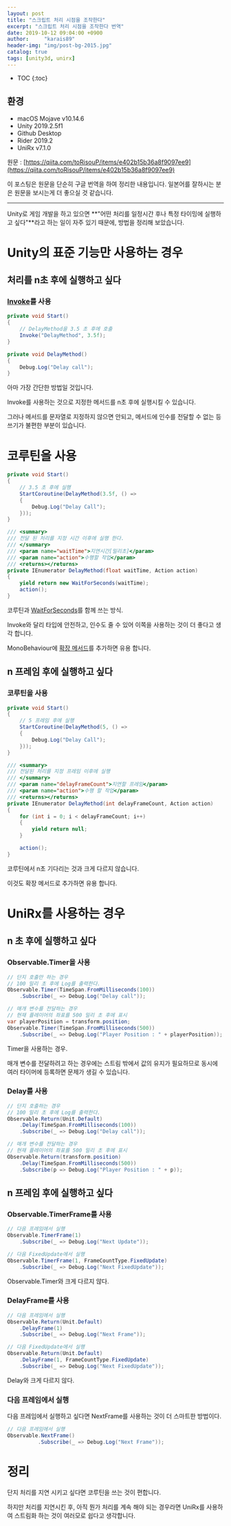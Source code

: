 ```yaml
---
layout: post
title: "스크립트 처리 시점을 조작한다"
excerpt: "스크립트 처리 시점을 조작한다 번역"
date: 2019-10-12 09:04:00 +0900
author:     "karais89"
header-img: "img/post-bg-2015.jpg"
catalog: true
tags: [unity3d, unirx]
---
```

* TOC
{:toc}

## 환경

- macOS Mojave v10.14.6
- Unity 2019.2.5f1
- Github Desktop
- Rider 2019.2
- UniRx v7.1.0

원문 : [https://qiita.com/toRisouP/items/e402b15b36a8f9097ee9](https://qiita.com/toRisouP/items/e402b15b36a8f9097ee9)

이 포스팅은 원문을 단순히 구글 번역을 하여 정리한 내용입니다. 일본어를 잘하시는 분은 원문을 보시는게 더 좋으실 것 같습니다. 

---

Unity로 게임 개발을 하고 있으면 **"어떤 처리를 일정시간 후나 특정 타이밍에 실행하고 싶다"**라고 하는 일이 자주 있기 때문에, 방법을 정리해 보았습니다.

# Unity의 표준 기능만 사용하는 경우

## 처리를 n초 후에 실행하고 싶다

### [Invoke](https://docs.unity3d.com/ScriptReference/MonoBehaviour.Invoke.html)를 사용
```csharp
private void Start()
{
    // DelayMethod을 3.5 초 후에 호출 
    Invoke("DelayMethod", 3.5f);
}

private void DelayMethod()
{
    Debug.Log("Delay call");
}
```

아마 가장 간단한 방법일 것입니다.

Invoke를 사용하는 것으로 지정한 메서드를 n초 후에 실행시킬 수 있습니다.

그러나 메서드를 문자열로 지정하지 않으면 안되고, 메서드에 인수를 전달할 수 없는 등 쓰기가 불편한 부분이 있습니다.

# 코루틴을 사용

```csharp
private void Start()
{
    // 3.5 초 후에 실행
    StartCoroutine(DelayMethod(3.5f, () =>
    {
        Debug.Log("Delay Call");
    }));
}

/// <summary>
/// 전달 된 처리를 지정 시간 이후에 실행 한다.
/// </summary>
/// <param name="waitTime">지연시간[밀리초]</param>
/// <param name="action">수행할 작업</param>
/// <returns></returns>
private IEnumerator DelayMethod(float waitTime, Action action)
{
    yield return new WaitForSeconds(waitTime);
    action();
}
```

코루틴과 [WaitForSeconds](https://docs.unity3d.com/ScriptReference/WaitForSeconds.html)를 함께 쓰는 방식.

Invoke와 달리 타입에 안전하고, 인수도 줄 수 있어 이쪽을 사용하는 것이 더 좋다고 생각 합니다.

MonoBehaviour에 [확장 메서드](https://unity3d.com/kr/learn/tutorials/topics/scripting/extension-methods)를 추가하면 유용 합니다.

## n 프레임 후에 실행하고 싶다

### 코루틴을 사용

```csharp
private void Start()
{
    // 5 프레임 후에 실행
    StartCoroutine(DelayMethod(5, () =>
    {
        Debug.Log("Delay Call");
    }));
}

/// <summary>
/// 전달된 처리를 지정 프레임 이후에 실행
/// </summary>
/// <param name="delayFrameCount">지연할 프레임</param>
/// <param name="action">수행 할 작업</param>
/// <returns></returns>
private IEnumerator DelayMethod(int delayFrameCount, Action action)
{
    for (int i = 0; i < delayFrameCount; i++)
    {
        yield return null;
    }

    action();
}
```

코루틴에서 n초 기다리는 것과 크게 다르지 않습니다.

이것도 확장 메서드로 추가하면 유용 합니다.

# UniRx를 사용하는 경우

## n 초 후에 실행하고 싶다

### Observable.Timer을 사용

```csharp
// 단지 호출만 하는 경우
// 100 밀리 초 후에 Log를 출력한다.
Observable.Timer(TimeSpan.FromMilliseconds(100))
    .Subscribe(_ => Debug.Log("Delay call"));

// 매개 변수를 전달하는 경우
// 현재 플레이어의 좌표를 500 밀리 초 후에 표시
var playerPosition = transform.position;
Observable.Timer(TimeSpan.FromMilliseconds(500))
    .Subscribe(_ => Debug.Log("Player Position : " + playerPosition));
```

Timer을 사용하는 경우.

매개 변수를 전달하려고 하는 경우에는 스트림 밖에서 값의 유지가 필요하므로 동시에 여러 타이머에 등록하면 문제가 생길 수 있습니다.

### Delay를 사용

```csharp
// 단지 호출하는 경우
// 100 밀리 초 후에 Log를 출력한다.
Observable.Return(Unit.Default)
    .Delay(TimeSpan.FromMilliseconds(100))
    .Subscribe(_ => Debug.Log("Delay call"));

// 매개 변수를 전달하는 경우
// 현재 플레이어의 좌표를 500 밀리 초 후에 표시
Observable.Return(transform.position)
    .Delay(TimeSpan.FromMilliseconds(500))
    .Subscribe(p => Debug.Log("Player Position : " + p));
```

## n 프레임 후에 실행하고 싶다

### Observable.TimerFrame를 사용

```csharp
// 다음 프레임에서 실행
Observable.TimerFrame(1)
    .Subscribe(_ => Debug.Log("Next Update"));

// 다음 FixedUpdate에서 실행
Observable.TimerFrame(1, FrameCountType.FixedUpdate)
    .Subscribe(_ => Debug.Log("Next FixedUpdate"));
```

Observable.Timer와 크게 다르지 않다.

### DelayFrame를 사용

```csharp
// 다음 프레임에서 실행
Observable.Return(Unit.Default)
    .DelayFrame(1)
    .Subscribe(_ => Debug.Log("Next Frame"));

// 다음 FixedUpdate에서 실행
Observable.Return(Unit.Default)
    .DelayFrame(1, FrameCountType.FixedUpdate)
    .Subscribe(_ => Debug.Log("Next FixedUpdate"));
```

Delay와 크게 다르지 않다.

### 다음 프레임에서 실행

다음 프레임에서 실행하고 싶다면 NextFrame를 사용하는 것이 더 스마트한 방법이다.

```csharp
// 다음 프레임에서 실행
Observable.NextFrame()
          .Subscribe(_ => Debug.Log("Next Frame"));
```

# 정리

단지 처리를 지연 시키고 싶다면 코루틴을 쓰는 것이 편합니다.

하지만 처리를 지연시킨 후, 아직 뭔가 처리를 계속 해야 되는 경우라면 UniRx를 사용하여 스트림화 하는 것이 여러모로 쉽다고 생각합니다.